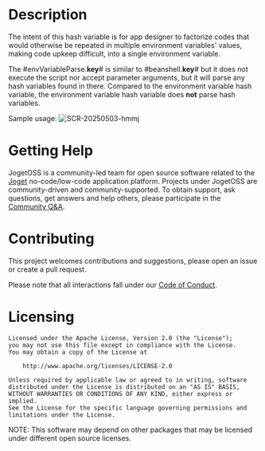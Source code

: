 # Description

The intent of this hash variable is for app designer to factorize codes that would otherwise be repeated in multiple environment variables' values, making code upkeep difficult, into a single environment variable.

The #envVariableParse.**key**# is similar to #beanshell.**key**# but it does not execute the script nor accept parameter arguments, but it will parse any hash variables found in there. Compared to the environment variable hash variable, the environment variable hash variable does **not** parse hash variables.

Sample usage:
![SCR-20250503-hmmj](https://github.com/user-attachments/assets/02efe3aa-46ee-4c5d-baf5-b35487ec4e79)


# Getting Help

JogetOSS is a community-led team for open source software related to the [Joget](https://www.joget.org) no-code/low-code application platform.
Projects under JogetOSS are community-driven and community-supported.
To obtain support, ask questions, get answers and help others, please participate in the [Community Q&A](https://answers.joget.org/).

# Contributing

This project welcomes contributions and suggestions, please open an issue or create a pull request.

Please note that all interactions fall under our [Code of Conduct](https://github.com/jogetoss/repo-template/blob/main/CODE_OF_CONDUCT.md).

# Licensing

    Licensed under the Apache License, Version 2.0 (the "License");
    you may not use this file except in compliance with the License.
    You may obtain a copy of the License at

        http://www.apache.org/licenses/LICENSE-2.0

    Unless required by applicable law or agreed to in writing, software
    distributed under the License is distributed on an "AS IS" BASIS,
    WITHOUT WARRANTIES OR CONDITIONS OF ANY KIND, either express or implied.
    See the License for the specific language governing permissions and
    limitations under the License.

NOTE: This software may depend on other packages that may be licensed under different open source licenses.
